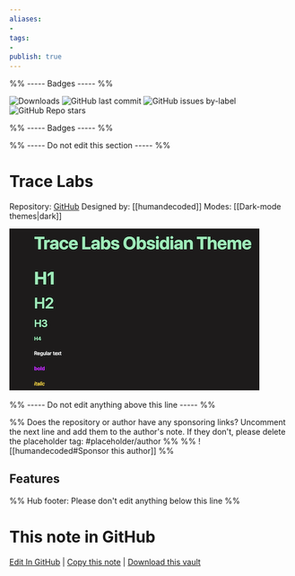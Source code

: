 ```yaml
---
aliases:
- 
tags: 
- 
publish: true
---
```


%% ----- Badges ----- %%

![Downloads](https://img.shields.io/badge/downloads-787-573E7A?style=for-the-badge&logo=)
![GitHub last commit](https://img.shields.io/github/last-commit/humandecoded/Trace-Labs-Obsidian-Theme?color=573E7A&label=last%20update&logo=github&style=for-the-badge)
![GitHub issues by-label](https://img.shields.io/github/issues/humandecoded/Trace-Labs-Obsidian-Theme/help%20wanted?color=573E7A&logo=github&style=for-the-badge) 
![GitHub Repo stars](https://img.shields.io/github/stars/humandecoded/Trace-Labs-Obsidian-Theme?color=573E7A&logo=github&style=for-the-badge)

%% ----- Badges ----- %%

%% ----- Do not edit this section ----- %%

# Trace Labs

Repository: [GitHub](https://github.com/humandecoded/Trace-Labs-Obsidian-Theme)
Designed by: [[humandecoded]]
Modes: [[Dark-mode themes|dark]]



![screenshot](https://github.com/humandecoded/Trace-Labs-Obsidian-Theme/raw/HEAD/screenshot.png)

%% ----- Do not edit anything above this line ----- %% 

%% Does the repository or author have any sponsoring links? Uncomment the next line and add them to the author's note. If they don't, please delete the placeholder tag: #placeholder/author %%
%% ![[humandecoded#Sponsor this author]] %%


## Features



%% Hub footer: Please don't edit anything below this line %%

# This note in GitHub

<span class="git-footer">[Edit In GitHub](https://github.dev/obsidian-community/obsidian-hub/blob/main/02%20-%20Community%20Expansions/02.05%20All%20Community%20Expansions/Themes/Trace%20Labs.md "git-hub-edit-note") | [Copy this note](https://raw.githubusercontent.com/obsidian-community/obsidian-hub/main/02%20-%20Community%20Expansions/02.05%20All%20Community%20Expansions/Themes/Trace%20Labs.md "git-hub-copy-note") | [Download this vault](https://github.com/obsidian-community/obsidian-hub/archive/refs/heads/main.zip "git-hub-download-vault") </span>
